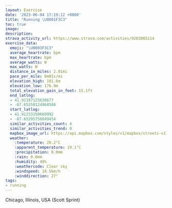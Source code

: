 ```yaml
---
layout: Exercise
date: '2023-06-04 17:19:12 +0000'
title: "Running \U0001F3C3"
toc: true
image:
description:
strava_activity_url: https://www.strava.com/activities/9203085114
exercise_data:
  emoji: "\U0001F3C3"
  average_heartrate: bpm
  max_heartrate: bpm
  average_watts: W
  max_watts: W
  distance_in_miles: 2.01mi
  pace_per_mile: 8m01s/mi
  elevation_high: 181.6m
  elevation_low: 176.9m
  total_elevation_gain_in_feet: 15.1ft
  end_latlng:
  - 41.91187125630677
  - -87.65250124968588
  start_latlng:
  - 41.91233150660992
  - -87.65295756049454
  similar_activities_count: 4
  similar_activities_trend: 0
  mapbox_image_url: https://api.mapbox.com/styles/v1/mapbox/streets-v11/static/path-5+787af2-1.0(ivx~Fpv~uOfAE%5EBXEX%3Fz%40CPDJFDLDp%40T%60%40Vt%40FFD%3Fb%40Wb%40OnAeA%7CAyAr%40_ARShC%7DAbAq%40JQHEXMPC%3FBCDm%40r%40g%40Zo%40j%40GBGARSZKf%40%5B%5ESLMTc%40E%3FUNMDn%40g%40d%40c%40%5EWn%40s%40Ba%40EMUa%40K%5BGYBSlDeCTa%40Jg%40Aa%40Ge%40DgBDa%40Ek%40C%7DB%3FyBGeG%3FyEEsBEc%40EIKCm%40DwSP_EJgB%3Fw%40Bo%40CSBQFGLA%60%40DfA%40bBFnBE%60BEJSHEVArBHzHK%60EIx%40Ur%40Cl%40GVaBxB),pin-s-s+e5b22e(-87.65305,41.91093),pin-s-f+89ae00(-87.65058999999997,41.91178)/auto/800x800?access_token=pk.eyJ1Ijoiam9zaGJlY2ttYW4iLCJhIjoiY205eWR2aDd1MWZ6djJrbXc4a3M0bWZleiJ9.XiG9OWkNcZk2QzjJbxLB4A
  weather:
    :temperature: 20.2°C
    :apparent_temperature: 19.1°C
    :precipitation: 0.0mm
    :rain: 0.0mm
    :humidity: 49%
    :weathercode: Clear sky
    :windspeed: 18.5km/h
    :winddirection: 27°
tags:
- running
---
```

Chicago, Illinois, USA (Scott Sprint)
